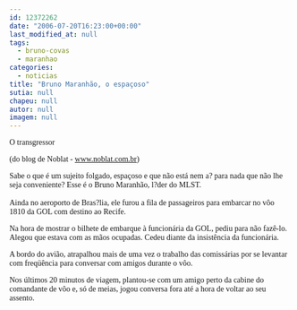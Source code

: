 ```yaml
---
id: 12372262
date: "2006-07-20T16:23:00+00:00"
last_modified_at: null
tags:
  - bruno-covas
  - maranhao
categories:
  - noticias
title: "Bruno Maranhão, o espaçoso"
sutia: null
chapeu: null
autor: null
imagem: null
---
```

<p><P><A name=post23430><FONT face=Verdana>O transgressor</FONT></A></P></p>
<p><P class=fontPadrao><FONT face=Verdana></FONT></p>
<p><P><FONT face=Verdana>(do blog de Noblat - </FONT><A href=\"https://www.noblat.com.br\"><FONT face=Verdana>www.noblat.com.br</FONT></A><FONT face=Verdana>)</FONT></P></p>
<p><P><FONT face=Verdana>Sabe o que é um sujeito folgado, espaçoso e que não está&nbsp;nem a? para nada que não lhe seja conveniente? Esse é o Bruno Maranhão, l?der do MLST.<BR><BR>Ainda no aeroporto de Bras?lia, ele furou a fila de passageiros para embarcar no vôo 1810 da GOL com destino ao Recife. </FONT></P></p>
<p><P><FONT face=Verdana>Na hora de mostrar o bilhete de embarque à funcionária da GOL, pediu para não fazê-lo. Alegou que estava com as mãos ocupadas. Cedeu diante da insistência da funcionária. </FONT></P></p>
<p><P><FONT face=Verdana>A bordo do avião, atrapalhou mais de uma vez o trabalho das comissárias por se levantar com freqüência para conversar com amigos durante o vôo. </FONT></P></p>
<p><P><FONT face=Verdana>Nos últimos 20 minutos de viagem, plantou-se com um amigo perto da cabine do comandante de vôo e, só de meias, jogou conversa fora até a hora de voltar ao seu assento.</FONT></P> </p>
